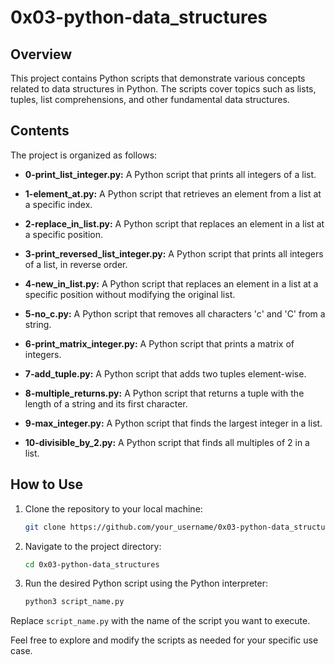 # 0x03-python-data_structures

## Overview

This project contains Python scripts that demonstrate various concepts related to data structures in Python. The scripts cover topics such as lists, tuples, list comprehensions, and other fundamental data structures.

## Contents

The project is organized as follows:

- **0-print_list_integer.py:** A Python script that prints all integers of a list.

- **1-element_at.py:** A Python script that retrieves an element from a list at a specific index.

- **2-replace_in_list.py:** A Python script that replaces an element in a list at a specific position.

- **3-print_reversed_list_integer.py:** A Python script that prints all integers of a list, in reverse order.

- **4-new_in_list.py:** A Python script that replaces an element in a list at a specific position without modifying the original list.

- **5-no_c.py:** A Python script that removes all characters 'c' and 'C' from a string.

- **6-print_matrix_integer.py:** A Python script that prints a matrix of integers.

- **7-add_tuple.py:** A Python script that adds two tuples element-wise.

- **8-multiple_returns.py:** A Python script that returns a tuple with the length of a string and its first character.

- **9-max_integer.py:** A Python script that finds the largest integer in a list.

- **10-divisible_by_2.py:** A Python script that finds all multiples of 2 in a list.

## How to Use

1. Clone the repository to your local machine:
    ```bash
    git clone https://github.com/your_username/0x03-python-data_structures.git
    ```

2. Navigate to the project directory:
    ```bash
    cd 0x03-python-data_structures
    ```

3. Run the desired Python script using the Python interpreter:
    ```bash
    python3 script_name.py
    ```

Replace `script_name.py` with the name of the script you want to execute.

Feel free to explore and modify the scripts as needed for your specific use case.

